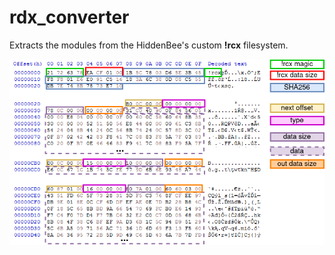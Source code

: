 # rdx_converter

Extracts the modules from the HiddenBee's custom **!rcx** filesystem.

![rcx diagram](../pics/rcx_format.png)

